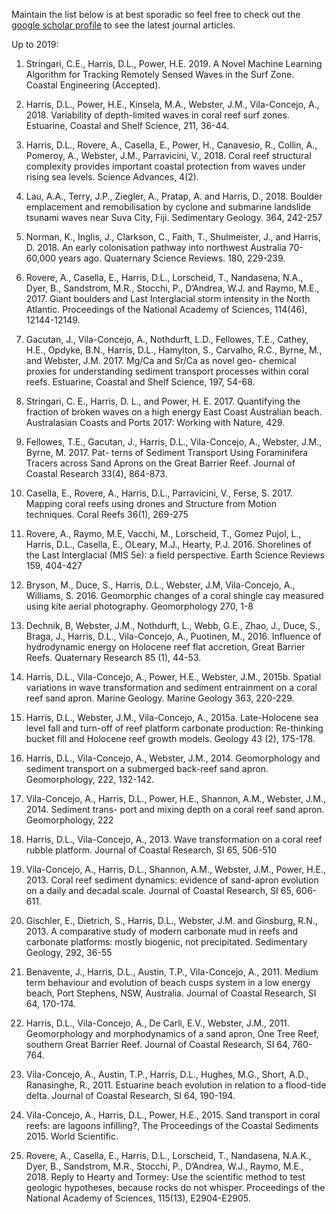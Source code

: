 Maintain the list below is at best sporadic so feel free to check out the [google scholar profile](https://scholar.google.com.au/citations?hl=en&user=D8kJmJ8AAAAJ&view_op=list_works&sortby=pubdate) to see the latest journal articles.

Up to 2019:

1.	Stringari, C.E., Harris, D.L., Power, H.E. 2019. A Novel Machine Learning Algorithm for Tracking Remotely Sensed Waves in the Surf Zone. Coastal Engineering (Accepted).

2.	Harris, D.L., Power, H.E., Kinsela, M.A., Webster, J.M., Vila-Concejo, A., 2018. Variability of depth-limited waves in coral reef surf zones. Estuarine, Coastal and Shelf Science, 211, 36-44.

3.	Harris, D.L., Rovere, A., Casella, E., Power, H., Canavesio, R., Collin, A., Pomeroy, A., Webster, J.M., Parravicini, V., 2018. Coral reef structural complexity provides important coastal protection from waves under rising sea levels. Science Advances, 4(2).

4.	Lau, A.A., Terry, J.P., Ziegler, A., Pratap, A. and Harris, D., 2018. Boulder emplacement and remobilisation by cyclone and submarine landslide tsunami waves near Suva City, Fiji. Sedimentary Geology. 364, 242-257 

5.	Norman, K., Inglis, J., Clarkson, C., Faith, T., Shulmeister, J., and Harris, D. 2018. An early colonisation pathway into northwest Australia 70-60,000 years ago. Quaternary Science Reviews. 180, 229-239.

6.	Rovere, A., Casella, E., Harris, D.L., Lorscheid, T., Nandasena, N.A., Dyer, B., Sandstrom, M.R., Stocchi, P., D’Andrea, W.J. and Raymo, M.E., 2017. Giant boulders and Last Interglacial storm intensity in the North Atlantic. Proceedings of the National Academy of Sciences, 114(46), 12144-12149.

7.	Gacutan, J., Vila-Concejo, A., Nothdurft, L.D., Fellowes, T.E., Cathey, H.E., Opdyke, B.N., Harris, D.L., Hamylton, S., Carvalho, R.C., Byrne, M., and Webster, J.M. 2017. Mg/Ca and Sr/Ca as novel geo- chemical proxies for understanding sediment transport processes within coral reefs. Estuarine, Coastal and Shelf Science, 197, 54-68.

8.	Stringari, C. E., Harris, D. L., and Power, H. E. 2017. Quantifying the fraction of broken waves on a high energy East Coast Australian beach. Australasian Coasts and Ports 2017: Working with Nature, 429.

9.	Fellowes, T.E., Gacutan, J., Harris, D.L., Vila-Concejo, A., Webster, J.M., Byrne, M.  2017.  Pat- terns of Sediment Transport Using Foraminifera Tracers across Sand Aprons on the Great Barrier Reef. Journal of Coastal Research 33(4), 864-873.

10.	Casella, E., Rovere, A., Harris, D.L., Parravicini, V., Ferse, S. 2017. Mapping coral reefs using drones and Structure from Motion techniques.  Coral Reefs 36(1), 269-275

11.	Rovere, A., Raymo, M.E, Vacchi, M., Lorscheid, T., Gomez Pujol, L., Harris, D.L., Casella, E., OLeary, M.J., Hearty, P.J. 2016. Shorelines of the Last Interglacial (MIS 5e): a field perspective. Earth Science Reviews 159, 404-427

12.	Bryson, M., Duce, S., Harris, D.L., Webster, J.M, Vila-Concejo, A., Williams, S. 2016.  Geomorphic changes of a coral shingle cay measured using kite aerial photography.  Geomorphology 270, 1-8

13.	Dechnik, B, Webster, J.M., Nothdurft, L., Webb, G.E., Zhao, J., Duce, S., Braga, J., Harris, D.L., Vila-Concejo, A., Puotinen, M., 2016. Influence of hydrodynamic energy on Holocene reef flat accretion, Great Barrier Reefs.  Quaternary Research 85 (1), 44-53.

14.	Harris, D.L., Vila-Concejo, A., Power, H.E., Webster, J.M., 2015b. Spatial variations in wave transformation and sediment entrainment on a coral reef sand apron. Marine Geology. Marine Geology 363, 220-229.

15.	Harris, D.L., Webster, J.M., Vila-Concejo, A., 2015a.  Late-Holocene sea level fall and turn-off of reef platform carbonate production: Re-thinking bucket fill and Holocene reef growth models. Geology 43 (2), 175-178.

16.	Harris, D.L., Vila-Concejo, A., Webster, J.M., 2014. Geomorphology and sediment transport on a submerged back-reef sand apron. Geomorphology, 222, 132-142.

17.	Vila-Concejo, A., Harris, D.L., Power, H.E., Shannon, A.M., Webster, J.M., 2014. Sediment trans- port and mixing depth on a coral reef sand apron.  Geomorphology, 222

18.	Harris, D.L., Vila-Concejo, A., 2013. Wave transformation on a coral reef rubble platform. Journal of Coastal Research, SI 65, 506-510

19.	Vila-Concejo, A., Harris, D.L., Shannon, A.M., Webster, J.M., Power, H.E., 2013.  Coral reef sediment dynamics: evidence of sand-apron evolution on a daily and decadal scale. Journal of Coastal Research, SI 65, 606-611.

20.	Gischler, E., Dietrich, S., Harris, D.L., Webster, J.M. and Ginsburg, R.N., 2013.  A comparative study of modern carbonate mud in reefs and carbonate platforms: mostly biogenic, not precipitated. Sedimentary Geology, 292, 36-55

21.	Benavente, J., Harris, D.L., Austin, T.P., Vila-Concejo, A., 2011. Medium term behaviour and evolution of beach cusps system in a low energy beach, Port Stephens, NSW, Australia. Journal of Coastal Research, SI 64, 170-174.

22.	Harris, D.L., Vila-Concejo, A., De Carli, E.V., Webster, J.M., 2011. Geomorphology and morphodynamics of a sand apron, One Tree Reef, southern Great Barrier Reef. Journal of Coastal Research, SI 64, 760-764.

23.	Vila-Concejo, A., Austin, T.P., Harris, D.L., Hughes, M.G., Short, A.D., Ranasinghe, R., 2011. Estuarine beach evolution in relation to a flood-tide delta. Journal of Coastal Research, SI 64, 190-194.

24.	Vila-Concejo, A., Harris, D.L., Power, H.E., 2015. Sand transport in coral reefs: are lagoons infilling?, The Proceedings of the Coastal Sediments 2015. World Scientific.

25.	Rovere, A., Casella, E., Harris, D.L., Lorscheid, T., Nandasena, N.A.K., Dyer, B., Sandstrom, M.R., Stocchi, P., D’Andrea, W.J., Raymo, M.E., 2018. Reply to Hearty and Tormey: Use the scientific method to test geologic hypotheses, because rocks do not whisper. Proceedings of the National Academy of Sciences, 115(13), E2904-E2905.
